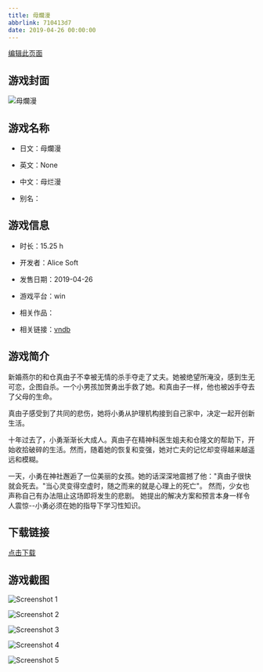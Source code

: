 ```yaml
---
title: 母爛漫
abbrlink: 710413d7
date: 2019-04-26 00:00:00
---
```

[编辑此页面](https://github.com/ACG-3/ADV3-source/blob/main/source/_posts/%E6%AF%8D%E7%88%9B%E6%BC%AB.md)

## 游戏封面

![母爛漫](https://pan.timero.xyz/d/onedrive/img_lib_001/%E6%AF%8D%E7%88%9B%E6%BC%AB_cover.avif)


## 游戏名称

- 日文：母爛漫
- 英文：None
- 中文：母烂漫

- 别名：


## 游戏信息

- 时长：15.25 h
- 开发者：Alice Soft
- 发售日期：2019-04-26
- 游戏平台：win
- 相关作品：

- 相关链接：[vndb](https://vndb.org/v25144)


## 游戏简介

新婚燕尔的和仓真由子不幸被无情的杀手夺走了丈夫。她被绝望所淹没，感到生无可恋，企图自杀。一个小男孩加贺勇出手救了她。和真由子一样，他也被凶手夺去了父母的生命。

真由子感受到了共同的悲伤，她将小勇从护理机构接到自己家中，决定一起开创新生活。

十年过去了，小勇渐渐长大成人。真由子在精神科医生姐夫和仓隆文的帮助下，开始收拾破碎的生活。然而，随着她的恢复和变强，她对亡夫的记忆却变得越来越遥远和模糊。

一天，小勇在神社邂逅了一位美丽的女孩。她的话深深地震撼了他："真由子很快就会死去。"当心灵变得空虚时，随之而来的就是心理上的死亡"。
然而，少女也声称自己有办法阻止这场即将发生的悲剧。
她提出的解决方案和预言本身一样令人震惊--小勇必须在她的指导下学习性知识。




## 下载链接

[点击下载](https://pan.timero.xyz/onedrive/adv_lib_001/%E6%AF%8D%E7%88%9B%E6%BC%AB)


## 游戏截图


![Screenshot 1](https://pan.timero.xyz/d/onedrive/img_lib_001/%E6%AF%8D%E7%88%9B%E6%BC%AB_Screenshot_1.avif)

![Screenshot 2](https://pan.timero.xyz/d/onedrive/img_lib_001/%E6%AF%8D%E7%88%9B%E6%BC%AB_Screenshot_2.avif)

![Screenshot 3](https://pan.timero.xyz/d/onedrive/img_lib_001/%E6%AF%8D%E7%88%9B%E6%BC%AB_Screenshot_3.avif)

![Screenshot 4](https://pan.timero.xyz/d/onedrive/img_lib_001/%E6%AF%8D%E7%88%9B%E6%BC%AB_Screenshot_4.avif)

![Screenshot 5](https://pan.timero.xyz/d/onedrive/img_lib_001/%E6%AF%8D%E7%88%9B%E6%BC%AB_Screenshot_5.avif)


